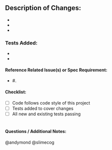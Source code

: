 <!--- General summary of changes in the Title above -->

Description of Changes:
-
*
*
*

### Tests Added:
*
*

#### Reference Related Issue(s) or Spec Requirement:
- #.
<!--- To automatically close related issue(s) on merge, put "closes #<issue number>" in the Title of this request -->

#### Checklist:
- [ ] Code follows code style of this project
- [ ] Tests added to cover changes
- [ ] All new and existing tests passing
#

#### Questions / Additional Notes:

@andymond @slimecog

<!--- s-espinosa jmejia --->
